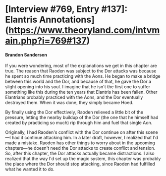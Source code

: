 # [Interview #769, Entry #137]: Elantris Annotations](https://www.theoryland.com/intvmain.php?i=769#137)

#### Brandon Sanderson

If you were wondering, most of the explanations we get in this chapter are true. The reason that Raoden was subject to the Dor attacks was because he spent so much time practicing with the Aons. He began to make a bridge between this world and the Dor, and because of that, he gave the Dor a slight opening into his soul. I imagine that he isn't the first one to suffer something like this during the ten years that Elantris has been fallen. Other Elantrians probably practiced with the Aons, and the Dor eventually destroyed them. When it was done, they simply became Hoed.

By finally using the Dor effectively, Raoden relieved a little bit of the pressure, letting the nearby buildup of the Dor (the one that he himself had created by practicing so much) rip through him and fuel that single Aon.

Originally, I had Raoden's conflict with the Dor continue on after this scene—I had it continue attacking him. In a later draft, however, I realized that I'd made a mistake. Raoden has other things to worry about in the upcoming chapters—he doesn't need the Dor attacks to create conflict and tension. So, after this chapter, the Dor attacks actually became distractions. I also realized that the way I'd set up the magic system, this chapter was probably the place where the Dor should stop attacking, since Raoden had fulfilled what he wanted it to do.

